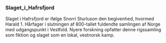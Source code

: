 ### Slaget_i_Hafrsfjord


Slaget i Hafrsfjord er ifølge Snorri Sturluson den begivenhed, hvormed Harald 1. Hårfager i slutningen af 800-tallet fuldendte samlingen af Norge med udgangspunkt i Vestfold. Nyere forskning opfatter denne rigssamling som fiktion og slaget som en lokal, vestnorsk kamp.